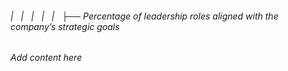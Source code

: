 ###### |   |   |   |   |   ├── Percentage of leadership roles aligned with the company’s strategic goals

*Add content here*